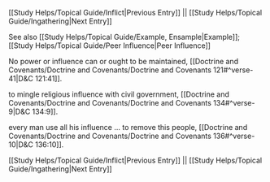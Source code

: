 [[Study Helps/Topical Guide/Inflict|Previous Entry]]  ||  [[Study Helps/Topical Guide/Ingathering|Next Entry]]

 See also [[Study Helps/Topical Guide/Example, Ensample|Example]]; [[Study Helps/Topical Guide/Peer Influence|Peer Influence]]

 No power or influence can or ought to be maintained, [[Doctrine and Covenants/Doctrine and Covenants/Doctrine and Covenants 121#^verse-41|D&C 121:41]].

 to mingle religious influence with civil government, [[Doctrine and Covenants/Doctrine and Covenants/Doctrine and Covenants 134#^verse-9|D&C 134:9]].

 every man use all his influence ... to remove this people, [[Doctrine and Covenants/Doctrine and Covenants/Doctrine and Covenants 136#^verse-10|D&C 136:10]].

[[Study Helps/Topical Guide/Inflict|Previous Entry]]  ||  [[Study Helps/Topical Guide/Ingathering|Next Entry]]